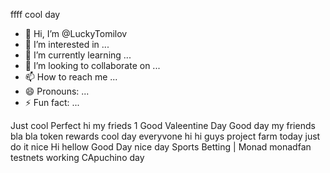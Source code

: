ffff 
cool day
- 👋 Hi, I’m @LuckyTomilov
- 👀 I’m interested in ...
- 🌱 I’m currently learning ...
- 💞️ I’m looking to collaborate on ...
- 📫 How to reach me ...
- 😄 Pronouns: ...
- ⚡ Fun fact: ...

<!---
LuckyTomilov/LuckyTomilov is a ✨ special ✨ repository because its `README.md` (this file) appears on your GitHub profile.
You can click the Preview link to take a look at your changes.
--->
Just 
cool
Perfect
hi my frieds 1
Good Valeentine Day
Good day my friends
bla bla token rewards 
cool day everyvone
hi hi guys
project farm today
just do it 
nice 
Hi hellow Good Day 
nice day 
Sports Betting | Monad
monadfan testnets working
CApuchino day
